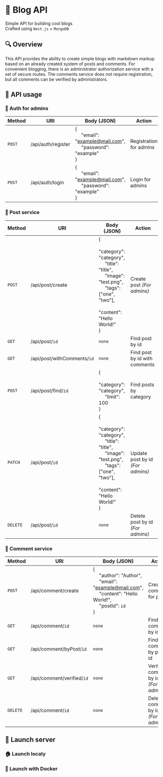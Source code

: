 # :newspaper: Blog API

Simple API for building cool blogs <br>
Crafted using `Nest.js` + `MongoDB`

## :mag: Overview
This API provides the ability to create simple blogs with markdown markup based on an already created system of posts and comments. For convenient blogging, there is an administrator authorization service with a set of secure routes. The comments service does not require registration, but all comments can be verified by administrators.

## :page_facing_up: API usage
### :closed_lock_with_key: Auth for admins

| Method     | URI                             | Body (JSON)                                                                      |  Action                  |
|------------|---------------------------------|----------------------------------------------------------------------------------|--------------------------|
| `POST`     | /api/auth/register              | {<br> &emsp; "email": "example@mail.com",<br> &emsp; "password": "example" <br>} | Registration for admins  |
| `POST`     | /api/auth/login                 | {<br> &emsp; "email": "example@mail.com",<br> &emsp; "password": "example" <br>}  | Login for admins         |

### :postbox: Post service

| Method     | URI                             | Body (JSON)                                                                      |  Action                  |
|------------|---------------------------------|----------------------------------------------------------------------------------|--------------------------|
| `POST`     | /api/post/create             | {<br>&emsp; "category": "category",<br> &emsp; "title": "title", <br> &emsp; "image": "test.png", <br> &emsp; "tags": ["one", "two"], <br> &emsp; "content": "Hello World!"<br>}  | Create post _(For admins)_ |
| `GET`      | /api/post/`id`               | `none`                                                                           | Find post by id             |
| `GET`      | /api/post/withComments/`id`  | `none`                                                                           | Find post by id with comments  |
| `POST`     | /api/post/find/`id`          | {<br> &emsp; "category": "category",<br> &emsp; "limit": 100 <br>}               | Find posts by category        |
| `PATCH`    | /api/post/`id`               | {<br>&emsp; "category": "category",<br> &emsp; "title": "title", <br> &emsp; "image": "test.png", <br> &emsp; "tags": ["one", "two"], <br> &emsp; "content": "Hello World!"<br>} | Update post by id _(For admins)_ |
| `DELETE`   | /api/post/`id`               | `none`                                                                           | Delete post by id _(For admins)_ |

### :microphone: Comment service 

| Method     | URI                             | Body (JSON)                                                                      |  Action                  |
|------------|---------------------------------|----------------------------------------------------------------------------------|--------------------------|
| `POST`     | /api/comment/create             | {<br>&emsp; "author": "Author",<br> &emsp; "email": "example@mail.com",<br> &emsp; "content": "Hello World!",<br> &emsp; "postId": `id` <br>}  | Create comment for post  |
| `GET`      | /api/comment/`id`               | `none`                                                                           | Find comment by id         |
| `GET`      | /api/comment/byPost/`id`        | `none`                                                                           | Find comment by post id  |
| `GET`      | /api/comment/verified/`id`      | `none`                                                                           | Verified comment by id _(For admins)_         |
| `DELETE`   | /api/comment/`id`               | `none`                                                                           | Delete comment by id _(For admins)_   |



## :rocket: Launch server
### :house: Launch localy
### :whale: Launch with Docker
